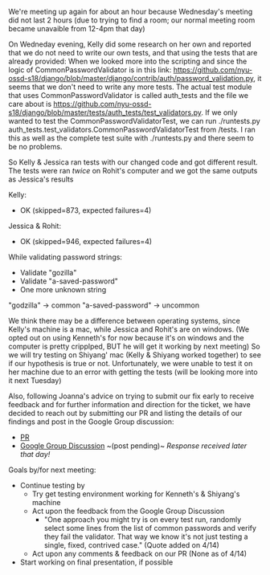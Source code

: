 We're meeting up again for about an hour because Wednesday's meeting did not last 2 hours (due to trying to find a room; our normal meeting room became unavaible from 12-4pm that day)

On Wedneday evening, Kelly did some research on her own and reported that we do not need to write our own tests, and that using the tests that are already provided:
When we looked more into the scripting and since the logic of CommonPasswordValidator is in this link: https://github.com/nyu-ossd-s18/django/blob/master/django/contrib/auth/password_validation.py, it seems that we don't need to write any more tests. The actual test module that uses CommonPasswordValidator is called auth_tests and the file we care about is https://github.com/nyu-ossd-s18/django/blob/master/tests/auth_tests/test_validators.py. If we only wanted to test the CommonPasswordValidatorTest, we can run ./runtests.py auth_tests.test_validators.CommonPasswordValidatorTest from /tests. I ran this as well as the complete test suite with ./runtests.py and there seem to be no problems.

So Kelly & Jessica ran tests with our changed code and got different result. The tests were ran _*twice*_ on Rohit's computer and we got the same outputs as Jessica's results 

Kelly:
- OK (skipped=873, expected failures=4)

Jessica & Rohit:
- OK (skipped=946, expected failures=4)

While validating password strings:
- Validate "gozilla"
- Validate "a-saved-password"
- One more unknown string

"godzilla" -> common
"a-saved-password" -> uncommon

We think there may be a difference between operating systems, since Kelly's machine is a mac, while Jessica and Rohit's are on windows. (We opted out on using Kenneth's for now because it's on windows and the computer is pretty cripplped, BUT he will get it working by next meeting)
So we will try testing on Shiyang' mac (Kelly & Shiyang worked together) to see if our hypothesis is true or not. Unfortunately, we were unable to test it on her machine due to an error with getting the tests (will be looking more into it next Tuesday)

Also, following Joanna's advice on trying to submit our fix early to receive feedback and for further information and direction for the ticket, we have decided to reach out by submitting our PR and listing the details of our findings and post in the Google Group discussion:
- [PR](https://github.com/django/django/pull/9875)
- [Google Group Discussion](https://groups.google.com/forum/#!topic/django-developers/oMWLVK5kTpI/discussion) ~(post pending)~ *Response received later that day!*

Goals by/for next meeting:
- Continue testing by
  - Try get testing environment working for Kenneth's & Shiyang's machine
  - Act upon the feedback from the Google Group Discussion
      - "One approach you might try is on every test run, randomly select some lines from the list of common passwords and verify they fail the validator. That way we know it's not just testing a single, fixed, contrived case." (Quote added on 4/14)
  - Act upon any comments & feedback on our PR (None as of 4/14)
- Start working on final presentation, if possible
